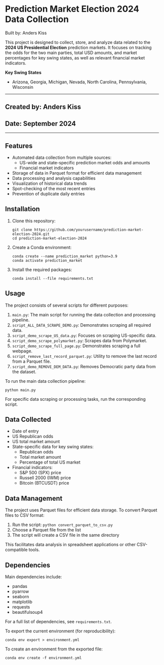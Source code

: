 # Prediction Market Election 2024 Data Collection

Built by: Anders Kiss

This project is designed to collect, store, and analyze data related to the **2024 US Presidential Election** prediction markets. It focuses on tracking the odds for the two main parties, total USD amounts, and market percentages for key swing states, as well as relevant financial market indicators.

**Key Swing States**

- Arizona, Georgia, Michigan, Nevada, North Carolina, Pennsylvania, Wisconsin

---

## Created by: Anders Kiss
## Date: September 2024

---

## Features

- Automated data collection from multiple sources:
  - US-wide and state-specific prediction market odds and amounts
  - Financial market indicators
- Storage of data in Parquet format for efficient data management
- Data processing and analysis capabilities
- Visualization of historical data trends
- Spot-checking of the most recent entries
- Prevention of duplicate daily entries

## Installation

1. Clone this repository:
   ```
   git clone https://github.com/yourusername/prediction-market-election-2024.git
   cd prediction-market-election-2024
   ```

2. Create a Conda environment:
   ```
   conda create --name prediction_market python=3.9
   conda activate prediction_market
   ```

3. Install the required packages:
   ```
   conda install --file requirements.txt
   ```

## Usage

The project consists of several scripts for different purposes:

1. `main.py`: The main script for running the data collection and processing pipeline.
2. `script_ALL_DATA_SCRAPE_DEMO.py`: Demonstrates scraping all required data.
3. `script_demo_scrape_US_data.py`: Focuses on scraping US-specific data.
4. `script_demo_scrape_polymarket.py`: Scrapes data from Polymarket.
5. `script_demo_scrape_full_page.py`: Demonstrates scraping a full webpage.
6. `script_remove_last_record_parquet.py`: Utility to remove the last record from a Parquet file.
7. `script_demo_REMOVE_DEM_DATA.py`: Removes Democratic party data from the dataset.

To run the main data collection pipeline:

```
python main.py
```

For specific data scraping or processing tasks, run the corresponding script.

## Data Collected

- Date of entry
- US Republican odds
- US total market amount
- State-specific data for key swing states:
  - Republican odds
  - Total market amount
  - Percentage of total US market
- Financial indicators:
  - S&P 500 (SPX) price
  - Russell 2000 (IWM) price
  - Bitcoin (BTCUSDT) price

## Data Management

The project uses Parquet files for efficient data storage. To convert Parquet files to CSV format:

1. Run the script: `python convert_parquet_to_csv.py`
2. Choose a Parquet file from the list
3. The script will create a CSV file in the same directory

This facilitates data analysis in spreadsheet applications or other CSV-compatible tools.

## Dependencies

Main dependencies include:
- pandas
- pyarrow
- seaborn
- matplotlib
- requests
- beautifulsoup4

For a full list of dependencies, see `requirements.txt`.

To export the current environment (for reproducibility):
```
conda env export > environment.yml
```

To create an environment from the exported file:
```
conda env create -f environment.yml
```
